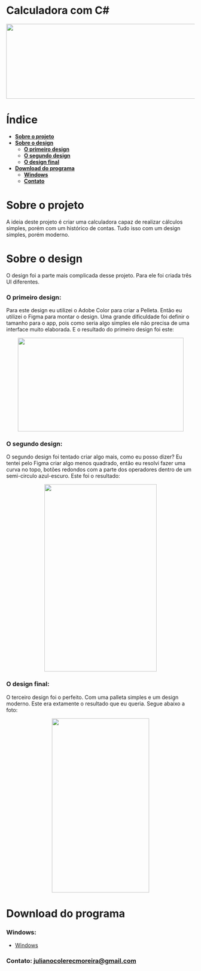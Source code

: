 # Calculadora com C#
<p align="center">
  <img width="700" height="200" src="https://user-images.githubusercontent.com/66191563/89082019-3903e100-d363-11ea-8bf0-cd10b00ea4eb.png">
</p>

# Índice
 - [**Sobre o projeto**](https://github.com/JulianoCCMoreira/Calculadora-Cshap/new/master?readme=1#sobre-o-projeto)
 - [**Sobre o design**](https://github.com/JulianoCCMoreira/Calculadora-Cshap/new/master?readme=1#sobre-o-design)
   - [**O primeiro design**](https://github.com/JulianoCCMoreira/Calculadora-Cshap/new/master?readme=1#o-primeiro-design)
   - [**O segundo design**](https://github.com/JulianoCCMoreira/Calculadora-Cshap/new/master?readme=1#o-segundo-design)
   - [**O design final**](https://github.com/JulianoCCMoreira/Calculadora-Cshap/new/master?readme=1#o-design-final)
 - [**Download do programa**](https://github.com/JulianoCCMoreira/Calculadora-Cshap/new/master?readme=1#download-do-programa)
   - [**Windows**](https://github.com/JulianoCCMoreira/Calculadora-Cshap/new/master?readme=1#windows)
   - [**Contato**](https://github.com/JulianoCCMoreira/Calculadora-Cshap/new/master?readme=1#contato-julianocolerecmoreiragmailcom)
   
# Sobre o projeto
 A ideia deste projeto é criar uma calculadora capaz de realizar cálculos simples, porém com um histórico de contas. Tudo isso com um design simples, porém moderno.

# Sobre o design
 O design foi a parte mais complicada desse projeto. Para ele foi criada três UI diferentes.
  ### O primeiro design:
  Para este design eu utilizei o Adobe Color para criar a Pelleta. Então eu utilizei o Figma para montar o design. Uma grande dificuldade foi definir o tamanho para o app, pois como seria algo simples ele não precisa de uma interface muito elaborada. E o resultado do primeiro design foi este: <p align="center">
  <p align="center">  
    <img width="443" height="250" src="https://user-images.githubusercontent.com/66191563/89082414-55544d80-d364-11ea-988a-6183685788a8.png">
  </p>

  ### O segundo design:
  O segundo design foi tentado criar algo mais, como eu posso dizer? Eu tentei pelo Figma criar algo menos quadrado, então eu resolvi fazer uma curva no topo, botões redondos com a parte dos operadores dentro de um semi-circulo azul-escuro. Este foi o resultado:
  <p align="center">  
    <img width="300" height="500" src="https://user-images.githubusercontent.com/66191563/89083255-d01e6800-d366-11ea-8dbe-a6348e51dbd2.png">
  </p>

  ### O design final:
  O terceiro design foi o perfeito. Com uma palleta simples e um design moderno. Este era extamente o resultado que eu queria. Segue abaixo a foto:
  <p align="center">  
    <img width="260" height="465" src="https://user-images.githubusercontent.com/66191563/89084616-5a66cc00-d367-11ea-9bcf-bf0b2b20a94f.png">
  </p>

# Download do programa
### Windows:
- [Windows](https://drive.google.com/u/0/uc?id=14SLe5TcD-5vgJcgBZwor5XORhNry4r-i&export=download)

### Contato: julianocolerecmoreira@gmail.com
